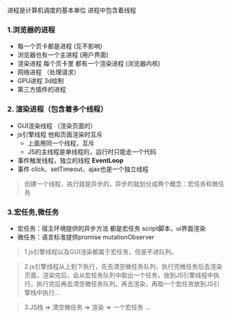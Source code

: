 进程是计算机调度的基本单位
进程中包含着线程


### 1.浏览器的进程
- 每一个页卡都是进程 (互不影响)
- 浏览器也有一个主进程 (用户界面)
- 渲染进程 每个页卡里 都有一个渲染进程 (浏览器内核)
- 网络进程 （处理请求）
- GPU进程 3d绘制
- 第三方插件的进程

### 2. 渲染进程（包含着多个线程）
- GUI渲染线程 （渲染页面的）
- js引擎线程 他和页面渲染时互斥
  - 上面用同一个线程，互斥
  - JS的主线程是单线程的，运行时只能走一个代码
- 事件触发线程，独立的线程 **EventLoop**
- 事件 click、setTimeout、ajax也是一个独立线程


> 创建一个线程，执行就是异步的，异步的就划分成两个概念：宏任务和微任务

### 3.宏任务,微任务
- 宏任务：宿主环境提供的异步方法 都是宏任务 script脚本，ui界面渲染
- 微任务：语言标准提供promise mutationObserver

> 1.js引擎线程以及GUI渲染都属于宏任务，但是不进队列。

> 2.js引擎线程从上到下执行，先去清空微任务队列，执行完微任务后去渲染页面，渲染完后，会从宏任务队列中取出一个任务，放到JS引擎线程中执行，执行完后再去清空微任务队列，再去渲染，再取一个宏任务放到JS引擎栈中执行...

> 3.JS栈 => 清空微任务 => 渲染 => 一个宏任务 ...